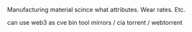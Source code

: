 Manufacturing material scince what attributes. Wear rates. Etc. 


can use web3 as cve bin tool mirrors / cia torrent / webtorrent